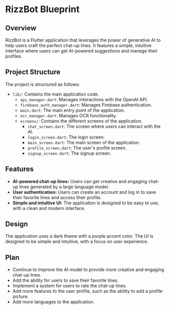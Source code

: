 
# RizzBot Blueprint

## Overview

RizzBot is a Flutter application that leverages the power of generative AI to help users craft the perfect chat-up lines. It features a simple, intuitive interface where users can get AI-powered suggestions and manage their profiles.

## Project Structure

The project is structured as follows:

- `lib/`: Contains the main application code.
  - `api_manager.dart`: Manages interactions with the OpenAI API.
  - `firebase_auth_manager.dart`: Manages Firebase authentication.
  - `main.dart`: The main entry point of the application.
  - `ocr_manager.dart`: Manages OCR functionality.
  - `screens/`: Contains the different screens of the application.
    - `chat_screen.dart`: The screen where users can interact with the AI.
    - `login_screen.dart`: The login screen.
    - `main_screen.dart`: The main screen of the application.
    - `profile_screen.dart`: The user's profile screen.
    - `signup_screen.dart`: The signup screen.

## Features

- **AI-powered chat-up lines:** Users can get creative and engaging chat-up lines generated by a large language model.
- **User authentication:** Users can create an account and log in to save their favorite lines and access their profile.
- **Simple and intuitive UI:** The application is designed to be easy to use, with a clean and modern interface.

## Design

The application uses a dark theme with a purple accent color. The UI is designed to be simple and intuitive, with a focus on user experience.

## Plan

- Continue to improve the AI model to provide more creative and engaging chat-up lines.
- Add the ability for users to save their favorite lines.
- Implement a system for users to rate the chat-up lines.
- Add more features to the user profile, such as the ability to add a profile picture.
- Add more languages to the application.
